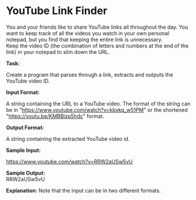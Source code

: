 
# YouTube Link Finder

You and your friends like to share YouTube links all throughout the day. You want to keep track of all the videos you watch in your own personal notepad, but you find that keeping the entire link is unnecessary.  
Keep the video ID (the combination of letters and numbers at the end of the link) in your notepad to slim down the URL. 

**Task:**

Create a program that parses through a link, extracts and outputs the YouTube video ID. 

**Input Format:**

A string containing the URL to a YouTube video. The format of the string can be in "https://www.youtube.com/watch?v=kbxkq_w51PM" or the shortened "https://youtu.be/KMBBjzp5hdc" format. 

**Output Format:**

A string containing the extracted YouTube video id. 

**Sample Input:**

https://www.youtube.com/watch?v=RRW2aUSw5vU 

**Sample Output:**  
RRW2aUSw5vU

**Explanation:**
Note that the input can be in two different formats.